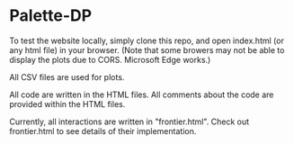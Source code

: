 # Palette-DP

To test the website locally, simply clone this repo, and open index.html (or any html file) in your browser. (Note that some browers may not be able to display the plots due to CORS. Microsoft Edge works.)

All CSV files are used for plots.

All code are written in the HTML files. All comments about the code are provided within the HTML files.

Currently, all interactions are written in "frontier.html". Check out frontier.html to see details of their implementation.